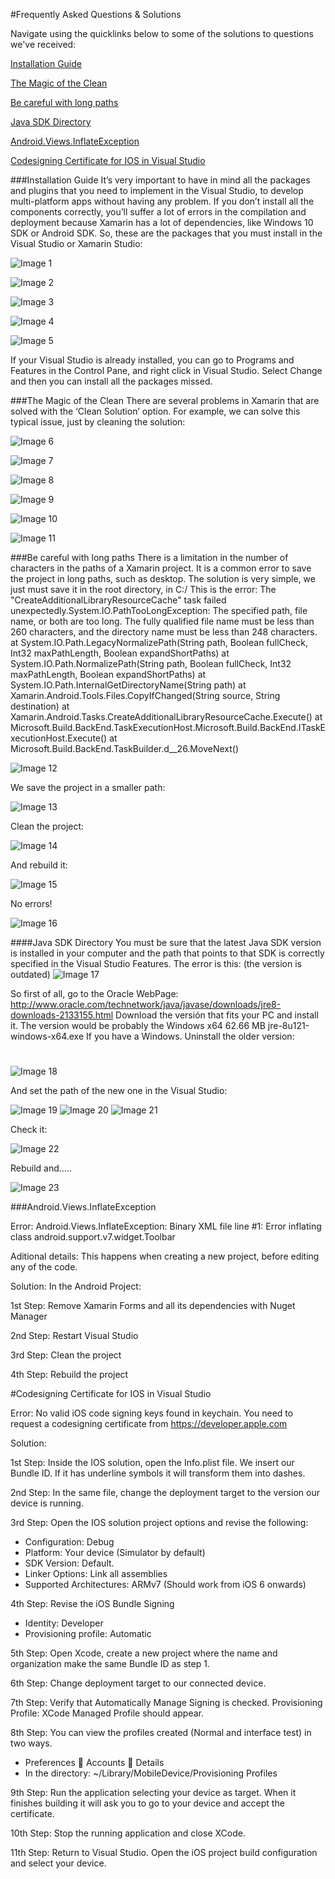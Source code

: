 #Frequently Asked Questions & Solutions

Navigate using the quicklinks below to some of the solutions to questions we've received:

[Installation Guide](https://github.com/msdxbelux/XamarinAlliance/blob/master/FAQ.md#installation-guide)

[The Magic of the Clean](https://github.com/msdxbelux/XamarinAlliance/blob/master/FAQ.md#the-magic-of-the-clean)

[Be careful with long paths](https://github.com/msdxbelux/XamarinAlliance/blob/master/FAQ.md#be-careful-with-long-paths)

[Java SDK Directory](https://github.com/msdxbelux/XamarinAlliance/blob/master/FAQ.md#java-sdk-directory)

[Android.Views.InflateException](https://github.com/msdxbelux/XamarinAlliance/blob/master/FAQ.md#androidviewsinflateexception)

[Codesigning Certificate for IOS in Visual Studio](https://github.com/msdxbelux/XamarinAlliance/blob/master/FAQ.md#codesigning-certificate-for-ios-in-visual-studio)

###Installation Guide
It’s very important to have in mind all the packages and plugins that you need to implement in the Visual Studio, to develop multi-platform apps without having any problem. If you don’t install all the components correctly, you’ll suffer a lot of errors in the compilation and deployment because Xamarin has a lot of dependencies, like Windows 10 SDK or Android SDK. So, these are the packages that you must install in the Visual Studio or Xamarin Studio:

![Image 1](https://github.com/msdxbelux/XamarinAlliance/blob/master/Images/Image%201.png)


![Image 2](https://github.com/msdxbelux/XamarinAlliance/blob/master/Images/Image%202.png)

![Image 3](https://github.com/msdxbelux/XamarinAlliance/blob/master/Images/Image%203.png)

![Image 4](https://github.com/msdxbelux/XamarinAlliance/blob/master/Images/Image%204.png)

![Image 5](https://github.com/msdxbelux/XamarinAlliance/blob/master/Images/Image%205.png)

If your Visual Studio is already installed, you can go to Programs and Features in the Control Pane, and right click in Visual Studio. Select Change and then you can install all the packages missed.


###The Magic of the Clean
There are several problems in Xamarin that are solved with the ‘Clean Solution’ option. For example, we can solve this typical issue, just by cleaning the solution:

![Image 6](https://github.com/msdxbelux/XamarinAlliance/blob/master/Images/Image%206.png)

![Image 7](https://github.com/msdxbelux/XamarinAlliance/blob/master/Images/Image%207.png)

![Image 8](https://github.com/msdxbelux/XamarinAlliance/blob/master/Images/Image%208.png)

![Image 9](https://github.com/msdxbelux/XamarinAlliance/blob/master/Images/Image%209.png)

![Image 10](https://github.com/msdxbelux/XamarinAlliance/blob/master/Images/Image%2010.png)

![Image 11](https://github.com/msdxbelux/XamarinAlliance/blob/master/Images/Image%2011.png)

###Be careful with long paths
There is a limitation in the number of characters in the paths of a Xamarin project. It is a common error to save the project in long paths, such as desktop. The solution is very simple, we just must save it in the root directory, in C:/
This is the error:
The "CreateAdditionalLibraryResourceCache" task failed unexpectedly.System.IO.PathTooLongException: The specified path, file name, or both are too long. The fully qualified file name must be less than 260 characters, and the directory name must be less than 248 characters.   at System.IO.Path.LegacyNormalizePath(String path, Boolean fullCheck, Int32 maxPathLength, Boolean expandShortPaths)   at System.IO.Path.NormalizePath(String path, Boolean fullCheck, Int32 maxPathLength, Boolean expandShortPaths)   at System.IO.Path.InternalGetDirectoryName(String path)   at Xamarin.Android.Tools.Files.CopyIfChanged(String source, String destination)   at Xamarin.Android.Tasks.CreateAdditionalLibraryResourceCache.Execute()   at Microsoft.Build.BackEnd.TaskExecutionHost.Microsoft.Build.BackEnd.ITaskExecutionHost.Execute()   at Microsoft.Build.BackEnd.TaskBuilder.<ExecuteInstantiatedTask>d__26.MoveNext()

![Image 12](https://github.com/msdxbelux/XamarinAlliance/blob/master/Images/Image%2012.png)

We save the project in a smaller path:

![Image 13](https://github.com/msdxbelux/XamarinAlliance/blob/master/Images/Image%2013.png)

Clean the project:

![Image 14](https://github.com/msdxbelux/XamarinAlliance/blob/master/Images/Image%2014.png)

And rebuild it:

![Image 15](https://github.com/msdxbelux/XamarinAlliance/blob/master/Images/Image%2015.png)

No errors!

![Image 16](https://github.com/msdxbelux/XamarinAlliance/blob/master/Images/Image%2016.png)

####Java SDK Directory
You must be sure that the latest Java SDK version is installed in your computer and the path that points to that SDK is correctly specified in the Visual Studio Features. The error is this: (the version is outdated)
![Image 17](https://github.com/msdxbelux/XamarinAlliance/blob/master/Images/Image%2017.png)

So first of all, go to the Oracle WebPage: 
http://www.oracle.com/technetwork/java/javase/downloads/jre8-downloads-2133155.html
Download the versión that fits your PC and install it. The version would be probably the 
Windows x64	62.66 MB  	jre-8u121-windows-x64.exe 
If you have a Windows.
Uninstall the older version:
#
![Image 18](https://github.com/msdxbelux/XamarinAlliance/blob/master/Images/Image%2018.png)

And set the path of the new one in the Visual Studio:

![Image 19](https://github.com/msdxbelux/XamarinAlliance/blob/master/Images/Image%2019.png)
![Image 20](https://github.com/msdxbelux/XamarinAlliance/blob/master/Images/Image%2020.png)
![Image 21](https://github.com/msdxbelux/XamarinAlliance/blob/master/Images/Image%2021.png)

Check it:

![Image 22](https://github.com/msdxbelux/XamarinAlliance/blob/master/Images/Image%2022.png)

Rebuild and…..

![Image 23](https://github.com/msdxbelux/XamarinAlliance/blob/master/Images/Image%2023.png)


###Android.Views.InflateException

Error: Android.Views.InflateException: Binary XML file line #1: Error inflating class android.support.v7.widget.Toolbar

Aditional details: This happens when creating a new project, before editing any of the code. 

Solution: In the Android Project: 

1st Step: Remove Xamarin Forms and all its dependencies with Nuget Manager

2nd Step: Restart Visual Studio

3rd Step: Clean the project

4th Step: Rebuild the project

#Codesigning Certificate for IOS in Visual Studio

Error: No valid iOS code signing keys found in keychain. You need to request a codesigning certificate from https://developer.apple.com

Solution:

1st Step: Inside the IOS solution, open the Info.plist file. We insert our Bundle ID. If it has underline symbols it will transform them into dashes.

2nd Step: In the same file, change the deployment target to the version our device is running.

3rd Step: Open the IOS solution project options and revise the following:
-	Configuration: Debug
-	Platform: Your device (Simulator by default)
-	SDK Version: Default.
-	Linker Options: Link all assemblies 
-	Supported Architectures: ARMv7 (Should work from iOS 6 onwards)

4th Step: Revise the iOS Bundle Signing
-	Identity: Developer
-	Provisioning profile: Automatic

5th Step: Open Xcode, create a new project where the name and organization make the same Bundle ID as step 1.

6th Step: Change deployment target to our connected device.

7th Step: Verify that Automatically Manage Signing is checked. Provisioning Profile: XCode Managed Profile should appear.

8th Step: You can view the profiles created (Normal and interface test) in two ways.
-	Preferences  Accounts  Details
-	In the directory: ~/Library/MobileDevice/Provisioning Profiles

9th Step: Run the application selecting your device as target. When it finishes building it will ask you to go to your device and accept the certificate.

10th Step: Stop the running application and close XCode.

11th Step: Return to Visual Studio. Open the iOS project build configuration and select your device.
